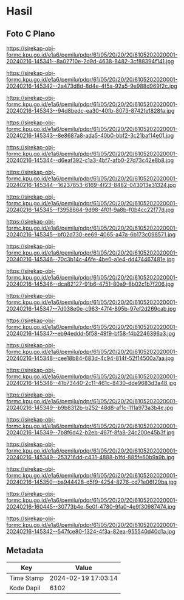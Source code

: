 # Hasil

## Foto C Plano

https://sirekap-obj-formc.kpu.go.id/e1a6/pemilu/pdpr/61/05/20/20/20/6105202020001-20240216-145341--8a02710e-2d9d-4638-8482-3cf88394f141.jpg

https://sirekap-obj-formc.kpu.go.id/e1a6/pemilu/pdpr/61/05/20/20/20/6105202020001-20240216-145342--2a473d8d-8d4e-4f5a-92a5-9e988d969f2c.jpg

https://sirekap-obj-formc.kpu.go.id/e1a6/pemilu/pdpr/61/05/20/20/20/6105202020001-20240216-145343--94d8bedc-ea30-40fb-8073-8742fe1828fa.jpg

https://sirekap-obj-formc.kpu.go.id/e1a6/pemilu/pdpr/61/05/20/20/20/6105202020001-20240216-145343--8e8687a8-ada5-40b0-bbf2-3c21baf14e01.jpg

https://sirekap-obj-formc.kpu.go.id/e1a6/pemilu/pdpr/61/05/20/20/20/6105202020001-20240216-145344--d6eaf392-c1a3-4bf7-afb0-27d73c42e8b8.jpg

https://sirekap-obj-formc.kpu.go.id/e1a6/pemilu/pdpr/61/05/20/20/20/6105202020001-20240216-145344--16237853-6169-4f23-8482-043013e31324.jpg

https://sirekap-obj-formc.kpu.go.id/e1a6/pemilu/pdpr/61/05/20/20/20/6105202020001-20240216-145345--f3958664-9d98-4f0f-9a8b-f0b4cc22f77d.jpg

https://sirekap-obj-formc.kpu.go.id/e1a6/pemilu/pdpr/61/05/20/20/20/6105202020001-20240216-145345--bf02d730-ee69-4065-a47a-6b173c098571.jpg

https://sirekap-obj-formc.kpu.go.id/e1a6/pemilu/pdpr/61/05/20/20/20/6105202020001-20240216-145346--70c3b14c-46fe-4be0-a1e4-dd474467481e.jpg

https://sirekap-obj-formc.kpu.go.id/e1a6/pemilu/pdpr/61/05/20/20/20/6105202020001-20240216-145346--dca82127-91b6-4751-80a9-8b02c1b7f206.jpg

https://sirekap-obj-formc.kpu.go.id/e1a6/pemilu/pdpr/61/05/20/20/20/6105202020001-20240216-145347--7d038e0e-c963-47f4-895b-97ef2d269cab.jpg

https://sirekap-obj-formc.kpu.go.id/e1a6/pemilu/pdpr/61/05/20/20/20/6105202020001-20240216-145347--eb94eddd-5f58-49f9-bf58-f4b2246396a3.jpg

https://sirekap-obj-formc.kpu.go.id/e1a6/pemilu/pdpr/61/05/20/20/20/6105202020001-20240216-145348--cee18b84-683d-4c94-814f-52f14500a7aa.jpg

https://sirekap-obj-formc.kpu.go.id/e1a6/pemilu/pdpr/61/05/20/20/20/6105202020001-20240216-145348--41b73440-2c11-461c-8430-dde9683d3a48.jpg

https://sirekap-obj-formc.kpu.go.id/e1a6/pemilu/pdpr/61/05/20/20/20/6105202020001-20240216-145349--b9b8312b-b252-48d8-af1c-111a973a3b4e.jpg

https://sirekap-obj-formc.kpu.go.id/e1a6/pemilu/pdpr/61/05/20/20/20/6105202020001-20240216-145349--7b8f6d42-b2eb-467f-8fa8-24c200e45b3f.jpg

https://sirekap-obj-formc.kpu.go.id/e1a6/pemilu/pdpr/61/05/20/20/20/6105202020001-20240216-145349--253216dd-c431-4888-b1fd-885fe60b9a9b.jpg

https://sirekap-obj-formc.kpu.go.id/e1a6/pemilu/pdpr/61/05/20/20/20/6105202020001-20240216-145350--ba944428-d5f9-4254-8276-cd71e06f29ba.jpg

https://sirekap-obj-formc.kpu.go.id/e1a6/pemilu/pdpr/61/05/20/20/20/6105202020001-20240216-160445--30773b4e-5e0f-4780-9fa0-4e9f30987474.jpg

https://sirekap-obj-formc.kpu.go.id/e1a6/pemilu/pdpr/61/05/20/20/20/6105202020001-20240216-145342--547fce80-1324-4f3a-82ea-955540d40d1a.jpg


## Metadata

| Key        | Value               |
| ---------- | ------------------- |
| Time Stamp | 2024-02-19 17:03:14 |
| Kode Dapil | 6102                |



